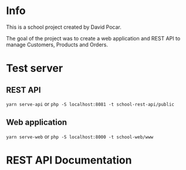 # Info

This is a school project created by David Pocar.

The goal of the project was to create a web application and REST API to manage Customers, Products and Orders.

# Test server

## REST API
`yarn serve-api`
or 
`php -S localhost:8081 -t school-rest-api/public` 

## Web application
`yarn serve-web`
or
`php -S localhost:8000 -t school-web/www` 

# REST API Documentation
